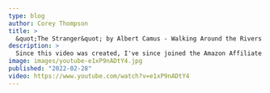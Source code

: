 ```yaml
---
type: blog
author: Corey Thompson
title: >
  &quot;The Stranger&quot; by Albert Camus - Walking Around the Rivers of Life - #9
description: >
  Since this video was created, I've since joined the Amazon Affiliate program. 'The Stranger' by Albert Camus: ...
image: images/youtube-e1xP9nADtY4.jpg
published: "2022-02-28"
video: https://www.youtube.com/watch?v=e1xP9nADtY4
---
```


